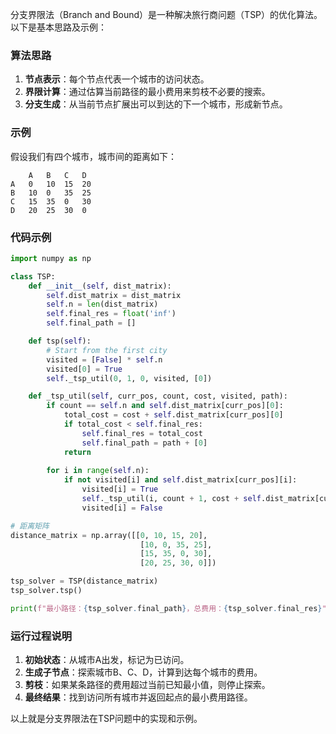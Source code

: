 分支界限法（Branch and Bound）是一种解决旅行商问题（TSP）的优化算法。以下是基本思路及示例：

### 算法思路

1. **节点表示**：每个节点代表一个城市的访问状态。
2. **界限计算**：通过估算当前路径的最小费用来剪枝不必要的搜索。
3. **分支生成**：从当前节点扩展出可以到达的下一个城市，形成新节点。

### 示例

假设我们有四个城市，城市间的距离如下：

```
    A   B   C   D
A   0   10  15  20
B   10  0   35  25
C   15  35  0   30
D   20  25  30  0
```

### 代码示例

```python
import numpy as np

class TSP:
    def __init__(self, dist_matrix):
        self.dist_matrix = dist_matrix
        self.n = len(dist_matrix)
        self.final_res = float('inf')
        self.final_path = []

    def tsp(self):
        # Start from the first city
        visited = [False] * self.n
        visited[0] = True
        self._tsp_util(0, 1, 0, visited, [0])

    def _tsp_util(self, curr_pos, count, cost, visited, path):
        if count == self.n and self.dist_matrix[curr_pos][0]:
            total_cost = cost + self.dist_matrix[curr_pos][0]
            if total_cost < self.final_res:
                self.final_res = total_cost
                self.final_path = path + [0]
            return
        
        for i in range(self.n):
            if not visited[i] and self.dist_matrix[curr_pos][i]:
                visited[i] = True
                self._tsp_util(i, count + 1, cost + self.dist_matrix[curr_pos][i], visited, path + [i])
                visited[i] = False

# 距离矩阵
distance_matrix = np.array([[0, 10, 15, 20],
                             [10, 0, 35, 25],
                             [15, 35, 0, 30],
                             [20, 25, 30, 0]])

tsp_solver = TSP(distance_matrix)
tsp_solver.tsp()

print(f"最小路径：{tsp_solver.final_path}，总费用：{tsp_solver.final_res}")
```

### 运行过程说明

1. **初始状态**：从城市A出发，标记为已访问。
2. **生成子节点**：探索城市B、C、D，计算到达每个城市的费用。
3. **剪枝**：如果某条路径的费用超过当前已知最小值，则停止探索。
4. **最终结果**：找到访问所有城市并返回起点的最小费用路径。

以上就是分支界限法在TSP问题中的实现和示例。